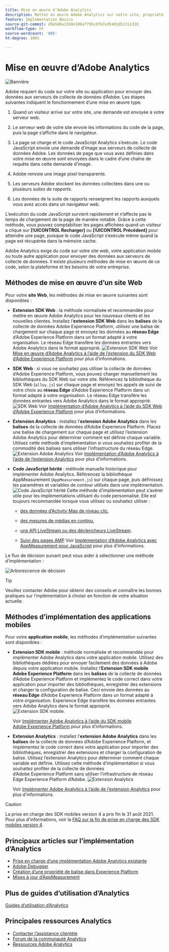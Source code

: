 ```yaml
---
title: Mise en œuvre d’Adobe Analytics
description: Mettez en œuvre Adobe Analytics sur votre site, propriété ou application.
feature: Implementation Basics
source-git-commit: d9a5d8a15b9e108af795cdfb7ed5481d51311328
workflow-type: ht
source-wordcount: '885'
ht-degree: 100%

---
```


# Mise en œuvre d’Adobe Analytics

![Bannière](../../assets/doc_banner_implement.png)

Adobe requiert du code sur votre site ou application pour envoyer des données aux serveurs de collecte de données d’Adobe. Les étapes suivantes indiquent le fonctionnement d’une mise en œuvre type.

1. Quand un visiteur arrive sur votre site, une demande est envoyée à votre serveur web.
2. Le serveur web de votre site envoie les informations du code de la page, puis la page s’affiche dans le navigateur.
3. La page se charge et le code JavaScript Analytics s’exécute.
Le code JavaScript envoie une demande d’image aux serveurs de collecte de données Adobe. Les données de page que vous avez définies dans votre mise en œuvre sont envoyées dans le cadre d’une chaîne de requête dans cette demande d’image.

4. Adobe renvoie une image pixel transparente.
5. Les serveurs Adobe stockent les données collectées dans une ou plusieurs *suites de rapports*.
6. Les données de la suite de rapports renseignent les rapports auxquels vous avez accès dans un navigateur web.

L’exécution du code JavaScript survient rapidement et n’affecte pas le temps de chargement de la page de manière notable. Grâce à cette méthode, vous pouvez comptabiliser les pages affichées quand un visiteur a cliqué sur **[!UICONTROL Recharger]** ou **[!UICONTROL Précédent]** pour atteindre une page, puisque le code JavaScript s’exécute même quand la page est récupérée dans la mémoire cache.

Adobe Analytics exige du code sur votre site web, votre application mobile ou toute autre application pour envoyer des données aux serveurs de collecte de données. Il existe plusieurs méthodes de mise en œuvre de ce code, selon la plateforme et les besoins de votre entreprise.

## Méthodes de mise en œuvre d’un site Web

Pour votre **site Web**, les méthodes de mise en œuvre suivantes sont disponibles :

* **Extension SDK Web** : la méthode normalisée et recommandée pour mettre en œuvre Adobe Analytics pour les nouveaux clients et les nouvelles clientes. Installez l’**extension SDK Web** dans les **balises** de la collecte de données Adobe Experience Platform, utilisez une balise de chargement sur chaque page et envoyez les données au **réseau Edge** d’Adobe Experience Platform dans un format adapté à votre organisation. Le réseau Edge transfère les données entrantes vers Adobe Analytics dans le format approprié.
   ![Extension SDK Web](./assets/websdk-extension-implementation.png)
Voir [Mise en œuvre d’Adobe Analytics à l’aide de l’extension du SDK Web d’Adobe Experience Platform](./aep-edge/overview.md) pour plus d’informations.

* **SDK Web** : si vous ne souhaitez pas utiliser la collecte de données d’Adobe Experience Platform, vous pouvez charger manuellement les bibliothèques du SDK Web sur votre site. Référencez la bibliothèque du SDK Web (`alloy.js`) sur chaque page et envoyez les appels de suivi de votre choix au **réseau Edge** d’Adobe Experience Platform dans un format adapté à votre organisation. Le réseau Edge transfère les données entrantes vers Adobe Analytics dans le format approprié.
   ![SDK Web](./assets/websdk-implementation.png)
Voir [Implémentation d’Adobe Analytics à l’aide du SDK Web d’Adobe Experience Platform](./aep-edge/overview.md) pour plus d’informations.


* **Extension Analytics** : installez l’**extension Adobe Analytics** dans les **balises** de la collecte de données d’Adobe Experience Platform. Placez une balise de chargement sur chaque page et utilisez l’extension Adobe Analytics pour déterminer comment est définie chaque variable. Utilisez cette méthode d’implémentation si vous souhaitez profiter de la commodité des balises sans utiliser l’infrastructure du réseau Edge.
   ![Extension Adobe Analytics](./assets/analytics-extension-implementation.png)
Voir [Implémentation d’Adobe Analytics à l’aide de l’extension Analytics](launch/overview.md) pour plus d’informations.

* **Code JavaScript hérité** : méthode manuelle historique pour implémenter Adobe Analytics. Référencez la bibliothèque AppMeasurement (`AppMeasurement.js`) sur chaque page, puis définissez les paramètres et variables de contour utilisés dans une implémentation.
   ![Code JavaScript hérité](./assets/appmeasurement-implementation.png)
Cette méthode d’implémentation peut s’avérer utile pour les implémentations utilisant du code personnalisé. Elle est toujours recommandée lorsque vous utilisez ou souhaitez utiliser :

   * [des données d’Activity Map de niveau clic](../analyze/activity-map/activity-map.md),

   * [des mesures de médias en continu](https://experienceleague.adobe.com/docs/media-analytics/using/media-overview.html?lang=fr),

   * [une API LiveStream ou des déclencheurs LiveStream](https://github.com/AdobeDocs/analytics-1.4-apis/blob/master/docs/live-stream-api/getting_started.md).

   * [Suivi des pages AMP](./other/amp.md)
   Voir [Implémentation d’Adobe Analytics avec AppMeasurement pour JavaScript](js/overview.md) pour plus d’informations.

Le flux de décision suivant peut vous aider à sélectionner une méthode d’implémentation :

![Arborescence de décision](./assets/decision-tree.png)


>[!TIP]
>
>Veuillez contacter Adobe pour obtenir des conseils et connaître les bonnes pratiques sur l’mplémentation à choisir en fonction de votre situation actuelle.

## Méthodes d’implémentation des applications mobiles

Pour votre **application mobile**, les méthodes d’implémentation suivantes sont disponibles :

* **Extension SDK mobile** : méthode normalisée et recommandée pour implémenter Adobe Analytics dans votre application mobile. Utilisez des bibliothèques dédiées pour envoyer facilement des données à Adobe depuis votre application mobile. Installez l’**Extension SDK mobile Adobe Experience Platform** dans les **balises** de la collecte de données d’Adobe Experience Platform et implémentez le code correct dans votre application pour importer des bibliothèques, enregistrer des extensions et charger la configuration de balise. Ceci envoie des données au **réseau Edge** d’Adobe Experience Platform dans un format adapté à votre organisation. Experience Edge transfère les données entrantes vers Adobe Analytics dans le format approprié.
   ![Extension SDK mobile.](./assets/mobilesdk-extension.png)

   Voir [Implémenter Adobe Analytics à l’aide du SDK mobile Adobe Experience Platform](../implement/aep-edge/mobile-sdk/overview.md) pour plus d’informations.

* **Extension Analytics** : installez l’**extension Adobe Analytics** dans les **balises** de la collecte de données d’Adobe Experience Platform, et implémentez le code correct dans votre application pour importer des bibliothèques, enregistrer des extensions et charger la configuration de balise. Utilisez l’extension Analytics pour déterminer comment chaque variable est définie. Utilisez cette méthode d’implémentation si vous souhaitez profiter de la collecte de données d’Adobe Experience Platform sans utiliser l’infrastructure de réseau Edge Experience Platform d’Adobe.
   ![Extension Analytics](./assets/mobilesdk-analytics-extension.png)

   Voir [Implémenter Adobe Analytics à l’aide de l’extension Analytics](../implement/aep-edge/mobile-sdk/overview.md) pour plus d’informations.


>[!CAUTION]
>
>La prise en charge des SDK mobiles version 4 a pris fin le 31 août 2021. Pour plus d’informations, voir la [FAQ sur la fin de prise en charge des SDK mobiles version 4](https://developer.adobe.com/client-sdks/documentation/v4-end-of-life-faq/).

## Principaux articles sur l’implémentation d’Analytics

* [Prise en charge d’une implémentation Adobe Analytics existante](/help/implement/prepare/existing-implementation.md)
* [Adobe Debugger](validate/debugger.md)
* [Création d’une propriété de balise dans Experience Platform](launch/create-analytics-property.md)
* [Mises à jour d’AppMeasurement](appmeasurement-updates.md)

## Plus de guides d’utilisation d’Analytics

[Guides d’utilisation d’Analytics](https://experienceleague.adobe.com/docs/analytics.html?lang=fr)

## Principales ressources Analytics

* [Contacter l’assistance clientèle](https://experienceleague.adobe.com/?support-solution=Analytics&amp;lang=fr#support)
* [Forum de la communauté Analytics](https://experienceleaguecommunities.adobe.com/t5/adobe-analytics/ct-p/adobe-analytics-community?profile.language=fr)
* [Ressources Adobe Analytics](https://experienceleaguecommunities.adobe.com/t5/adobe-analytics-discussions/adobe-analytics-resources/m-p/276666?profile.language=fr)
